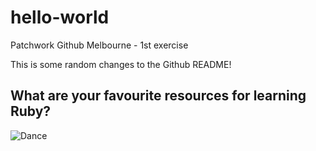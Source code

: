 # hello-world
Patchwork Github Melbourne - 1st exercise

This is some random changes to the Github README!

## What are your favourite resources for learning Ruby?

![Dance](http://img.izifunny.com/pics/2013/20130903/original/dancing-animals-27-gifs_23.gif)
